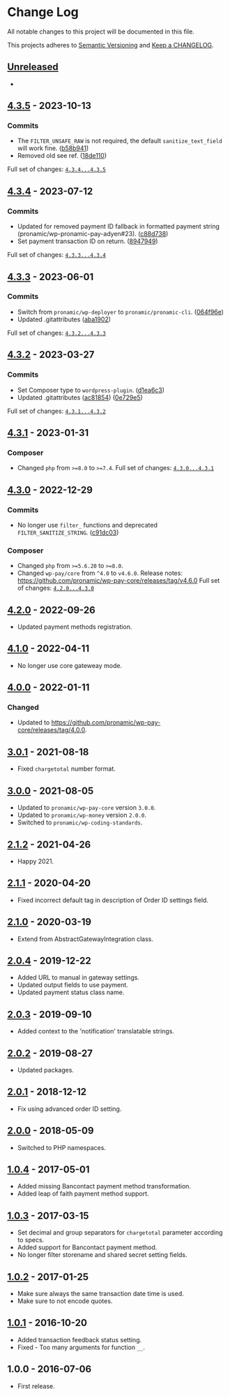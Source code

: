 # Change Log

All notable changes to this project will be documented in this file.

This projects adheres to [Semantic Versioning](http://semver.org/) and [Keep a CHANGELOG](http://keepachangelog.com/).

## [Unreleased][unreleased]
-

## [4.3.5] - 2023-10-13

### Commits

- The `FILTER_UNSAFE_RAW` is not required, the default `sanitize_text_field` will work fine. ([b58b941](https://github.com/pronamic/wp-pronamic-pay-ems-e-commerce/commit/b58b941145bfc06156bac31917350ff1af6fce21))
- Removed old see ref. ([18de110](https://github.com/pronamic/wp-pronamic-pay-ems-e-commerce/commit/18de1100899fea9c474cf9fecd15384dfb669442))

Full set of changes: [`4.3.4...4.3.5`][4.3.5]

[4.3.5]: https://github.com/pronamic/wp-pronamic-pay-ems-e-commerce/compare/v4.3.4...v4.3.5

## [4.3.4] - 2023-07-12

### Commits

- Updated for removed payment ID fallback in formatted payment string (pronamic/wp-pronamic-pay-adyen#23). ([c88d738](https://github.com/pronamic/wp-pronamic-pay-ems-e-commerce/commit/c88d738b9f45afefa81385d15a8113330272ac4d))
- Set payment transaction ID on return. ([8947949](https://github.com/pronamic/wp-pronamic-pay-ems-e-commerce/commit/8947949d5eb0769e3e714b5de130e9680e87b85c))

Full set of changes: [`4.3.3...4.3.4`][4.3.4]

[4.3.4]: https://github.com/pronamic/wp-pronamic-pay-ems-e-commerce/compare/v4.3.3...v4.3.4

## [4.3.3] - 2023-06-01

### Commits

- Switch from `pronamic/wp-deployer` to `pronamic/pronamic-cli`. ([064f96e](https://github.com/pronamic/wp-pronamic-pay-ems-e-commerce/commit/064f96e345172b76a8c43616e002796f95007e2f))
- Updated .gitattributes ([aba1902](https://github.com/pronamic/wp-pronamic-pay-ems-e-commerce/commit/aba19026afd0f20c4ad6a5e90f8847d4b682cde0))

Full set of changes: [`4.3.2...4.3.3`][4.3.3]

[4.3.3]: https://github.com/pronamic/wp-pronamic-pay-ems-e-commerce/compare/v4.3.2...v4.3.3

## [4.3.2] - 2023-03-27

### Commits

- Set Composer type to `wordpress-plugin`. ([d1ea6c3](https://github.com/pronamic/wp-pronamic-pay-ems-e-commerce/commit/d1ea6c351e51adeb1ec3616bf331dad170e5a6d3))
- Updated .gitattributes ([ac81854](https://github.com/pronamic/wp-pronamic-pay-ems-e-commerce/commit/ac81854242dd2b3b0d7774b1c624a4b6330f58ef)) ([0e729e5](https://github.com/pronamic/wp-pronamic-pay-ems-e-commerce/commit/0e729e5ced27b8becb0fb82e18846224d8f9ff1e))

Full set of changes: [`4.3.1...4.3.2`][4.3.2]

[4.3.2]: https://github.com/pronamic/wp-pronamic-pay-ems-e-commerce/compare/v4.3.1...v4.3.2

## [4.3.1] - 2023-01-31
### Composer

- Changed `php` from `>=8.0` to `>=7.4`.
Full set of changes: [`4.3.0...4.3.1`][4.3.1]

[4.3.1]: https://github.com/pronamic/wp-pronamic-pay-ems-e-commerce/compare/v4.3.0...v4.3.1

## [4.3.0] - 2022-12-29

### Commits

- No longer use `filter_` functions and deprecated `FILTER_SANITIZE_STRING`. ([c91dc03](https://github.com/pronamic/wp-pronamic-pay-ems-e-commerce/commit/c91dc03d507748761d25afe34ff344da94162d7b))

### Composer

- Changed `php` from `>=5.6.20` to `>=8.0`.
- Changed `wp-pay/core` from `^4.0` to `v4.6.0`.
	Release notes: https://github.com/pronamic/wp-pay-core/releases/tag/v4.6.0
Full set of changes: [`4.2.0...4.3.0`][4.3.0]

[4.3.0]: https://github.com/pronamic/wp-pronamic-pay-ems-e-commerce/compare/v4.2.0...v4.3.0

## [4.2.0] - 2022-09-26
- Updated payment methods registration.

## [4.1.0] - 2022-04-11
- No longer use core gateweay mode.

## [4.0.0] - 2022-01-11
### Changed
- Updated to https://github.com/pronamic/wp-pay-core/releases/tag/4.0.0.

## [3.0.1] - 2021-08-18
- Fixed `chargetotal` number format.

## [3.0.0] - 2021-08-05
- Updated to `pronamic/wp-pay-core`  version `3.0.0`.
- Updated to `pronamic/wp-money`  version `2.0.0`.
- Switched to `pronamic/wp-coding-standards`.

## [2.1.2] - 2021-04-26
- Happy 2021.

## [2.1.1] - 2020-04-20
- Fixed incorrect default tag in description of Order ID settings field.

## [2.1.0] - 2020-03-19
- Extend from AbstractGatewayIntegration class.

## [2.0.4] - 2019-12-22
- Added URL to manual in gateway settings.
- Updated output fields to use payment.
- Updated payment status class name.

## [2.0.3] - 2019-09-10
- Added context to the 'notification' translatable strings.

## [2.0.2] - 2019-08-27
- Updated packages.

## [2.0.1] - 2018-12-12
- Fix using advanced order ID setting.

## [2.0.0] - 2018-05-09
- Switched to PHP namespaces.

## [1.0.4] - 2017-05-01
- Added missing Bancontact payment method transformation.
- Added leap of faith payment method support.

## [1.0.3] - 2017-03-15
- Set decimal and group separators for `chargetotal` parameter according to specs.
- Added support for Bancontact payment method.
- No longer filter storename and shared secret setting fields.

## [1.0.2] - 2017-01-25
- Make sure always the same transaction date time is used.
- Make sure to not encode quotes.

## [1.0.1] - 2016-10-20
- Added transaction feedback status setting.
- Fixed - Too many arguments for function `__`.

## 1.0.0 - 2016-07-06
- First release.

[unreleased]: https://github.com/wp-pay-gateways/ems-e-commerce/compare/4.2.0...HEAD
[4.2.0]: https://github.com/pronamic/wp-pronamic-pay-ems-e-commerce/compare/4.1.0...4.2.0
[4.1.0]: https://github.com/wp-pay-gateways/ems-e-commerce/compare/4.0.0...4.1.0
[4.0.0]: https://github.com/wp-pay-gateways/ems-e-commerce/compare/3.0.1...4.0.0
[3.0.1]: https://github.com/wp-pay-gateways/ems-e-commerce/compare/3.0.0...3.0.1
[3.0.0]: https://github.com/wp-pay-gateways/ems-e-commerce/compare/2.1.2...3.0.0
[2.1.2]: https://github.com/wp-pay-gateways/ems-e-commerce/compare/2.1.1...2.1.2
[2.1.1]: https://github.com/wp-pay-gateways/ems-e-commerce/compare/2.1.0...2.1.1
[2.1.0]: https://github.com/wp-pay-gateways/ems-e-commerce/compare/2.0.4...2.1.0
[2.0.4]: https://github.com/wp-pay-gateways/ems-e-commerce/compare/2.0.3...2.0.4
[2.0.3]: https://github.com/wp-pay-gateways/ems-e-commerce/compare/2.0.2...2.0.3
[2.0.2]: https://github.com/wp-pay-gateways/ems-e-commerce/compare/2.0.1...2.0.2
[2.0.1]: https://github.com/wp-pay-gateways/ems-e-commerce/compare/2.0.0...2.0.1
[2.0.0]: https://github.com/wp-pay-gateways/ems-e-commerce/compare/1.0.4...2.0.0
[1.0.4]: https://github.com/wp-pay-gateways/ems-e-commerce/compare/1.0.3...1.0.4
[1.0.3]: https://github.com/wp-pay-gateways/ems-e-commerce/compare/1.0.2...1.0.3
[1.0.2]: https://github.com/wp-pay-gateways/ems-e-commerce/compare/1.0.1...1.0.2
[1.0.1]: https://github.com/wp-pay-gateways/ems-e-commerce/compare/1.0.0...1.0.1
